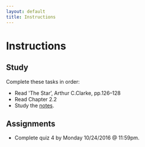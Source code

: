 ```yaml
---
layout: default
title: Instructions
---
```



# Instructions #


## Study

Complete these tasks in order:

+ Read 'The Star’, Arthur C.Clarke, pp.126–128 
+ Read Chapter 2.2
+ Study the [notes](/Teaching/Examined/God/Handout2). 


## Assignments

+ Complete quiz 4 by Monday 10/24/2016 @ 11:59pm.
